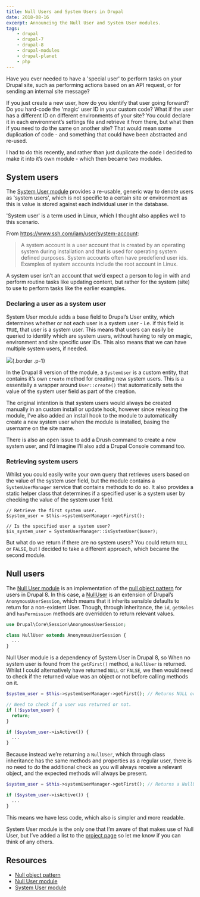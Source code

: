```yaml
---
title: Null Users and System Users in Drupal
date: 2018-08-16
excerpt: Announcing the Null User and System User modules.
tags:
    - drupal
    - drupal-7
    - drupal-8
    - drupal-modules
    - drupal-planet
    - php
---
```


Have you ever needed to have a 'special user' to perform tasks on your Drupal
site, such as performing actions based on an API request, or for sending an
internal site message?

If you just create a new user, how do you identify that user going forward? Do
you hard-code the 'magic' user ID in your custom code? What if the user has a
different ID on different environments of your site? You could declare it in
each environment’s settings file and retrieve it from there, but what then if
you need to do the same on another site? That would mean some duplication of
code - and something that could have been abstracted and re-used.

I had to do this recently, and rather than just duplicate the code I decided to
make it into it’s own module - which then became two modules.

## System users

The [System User module][1] provides a re-usable, generic way to denote users as
'system users', which is not specific to a certain site or environment as this
is value is stored against each individual user in the database.

'System user' is a term used in Linux, which I thought also applies well to this
scenario.

From <https://www.ssh.com/iam/user/system-account>:

> A system account is a user account that is created by an operating system
> during installation and that is used for operating system defined purposes.
> System accounts often have predefiend user ids. Examples of system accounts
> include the root account in Linux.

A system user isn’t an account that we’d expect a person to log in with and
perform routine tasks like updating content, but rather for the system (site) to
use to perform tasks like the earlier examples.

### Declaring a user as a system user

System User module adds a base field to Drupal’s User entity, which determines
whether or not each user is a system user - i.e. if this field is `TRUE`, that
user is a system user. This means that users can easily be queried to identify
which are system users, without having to rely on magic, environment and site
specific user IDs. This also means that we can have multiple system users, if
needed.

![](/images/blog/null-users-system-users/drupal-8-users-field-data-table.png){.border
.p-1}

In the Drupal 8 version of the module, a `SystemUser` is a custom entity, that
contains it’s own `create` method for creating new system users. This is a
essentially a wrapper around `User::create()` that automatically sets the value
of the system user field as part of the creation.

The original intention is that system users would always be created manually in
an custom install or update hook, however since releasing the module, I’ve also
added an install hook to the module to automatically create a new system user
when the module is installed, basing the username on the site name.

There is also an open issue to add a Drush command to create a new system user,
and I’d imagine I’ll also add a Drupal Console command too.

### Retrieving system users

Whilst you could easily write your own query that retrieves users based on the
value of the system user field, but the module contains a `SystemUserManager`
service that contains methods to do so. It also provides a static helper class
that determines if a specified user is a system user by checking the value of
the system user field.

```
// Retrieve the first system user.
$system_user = $this->systemUserManager->getFirst();

// Is the specified user a system user?
$is_system_user = SystemUserManager::isSystemUser($user);
```

But what do we return if there are no system users? You could return `NULL` or
`FALSE`, but I decided to take a different approach, which became the second
module.

## Null users

The [Null User module][2] is an implementation of the [null object pattern][3]
for users in Drupal 8. In this case, a [NullUser][4] is an extension of Drupal’s
`AnonymousUserSession`, which means that it inherits sensible defaults to return
for a non-existent User. Though, through inheritance, the `id`, `getRoles` and
`hasPermission` methods are overridden to return relevant values.

```php
use Drupal\Core\Session\AnonymousUserSession;

class NullUser extends AnonymousUserSession {
  ...
}
```

Null User module is a dependency of System User in Drupal 8, so When no system
user is found from the `getFirst()` method, a `NullUser` is returned. Whilst I
could alternatively have returned `NULL` or `FALSE`, we then would need to check
if the returned value was an object or not before calling methods on it.

```php
$system_user = $this->systemUserManager->getFirst(); // Returns NULL or FALSE.

// Need to check if a user was returned or not.
if (!$system_user) {
  return;
}

if ($system_user->isActive()) {
  ...
}
```

Because instead we’re returning a `NullUser`, which through class inheritance
has the same methods and properties as a regular user, there is no need to do
the additional check as you will always receive a relevant object, and the
expected methods will always be present.

```php
$system_user = $this->systemUserManager->getFirst(); // Returns a NullUser.

if ($system_user->isActive()) {
  ...
}
```

This means we have less code, which also is simpler and more readable.

System User module is the only one that I’m aware of that makes use of Null
User, but I’ve added a list to the [project page][2] so let me know if you can
think of any others.

## Resources

- [Null object pattern][3]
- [Null User module][2]
- [System User module][1]

[1]: https://www.drupal.org/project/system_user
[2]: https://www.drupal.org/project/null_user
[3]: https://en.wikipedia.org/wiki/Null_object_pattern
[4]: http://cgit.drupalcode.org/null_user/tree/src/NullUser.php?h=8.x-1.x
